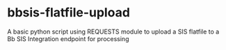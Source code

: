 # bbsis-flatfile-upload
A basic python script using REQUESTS module to upload a SIS flatfile to a Bb SIS Integration endpoint for processing
